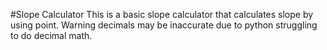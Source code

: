 #Slope Calculator
This is a basic slope calculator that calculates slope by using point. Warning decimals may be inaccurate due to python struggling to do decimal math.